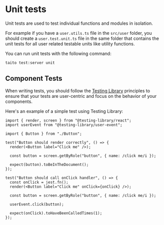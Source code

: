 # Unit tests

Unit tests are used to test individual functions and modules in isolation.

For example if you have a `user.utils.ts` file in the `src/user` folder,
you should create a `user.test.unit.ts` file in the same folder that contains
the unit tests for all user related testable units like utility functions.

You can run unit tests with the following command:

```sh
taito test:server unit
```

## Component Tests

When writing tests, you should follow the [Testing Library](https://testing-library.com/docs/react-testing-library/intro) principles to ensure that your tests are user-centric and focus on the behavior of your components.

Here's an example of a simple test using Testing Library:

```tsx
import { render, screen } from "@testing-library/react";
import userEvent from "@testing-library/user-event";

import { Button } from "./Button";

test("Button should render correctly", () => {
  render(<Button label="Click me" />);

  const button = screen.getByRole("button", { name: /click me/i });

  expect(button).toBeInTheDocument();
});

test("Button should call onClick handler", () => {
  const onClick = jest.fn();
  render(<Button label="Click me" onClick={onClick} />);

  const button = screen.getByRole("button", { name: /click me/i });

  userEvent.click(button);

  expect(onClick).toHaveBeenCalledTimes(1);
});
```
